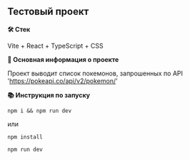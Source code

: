 ## Тестовый проект

**🛠️ Стек**

Vite + React + TypeScript + CSS

**💬 Основная информация о проекте**

Проект выводит список покемонов, запрошенных по API 'https://pokeapi.co/api/v2/pokemon/'

**📚 Инструкция по запуску**

```
npm i && npm run dev
```

или

```
npm install
```

```
npm run dev
```
